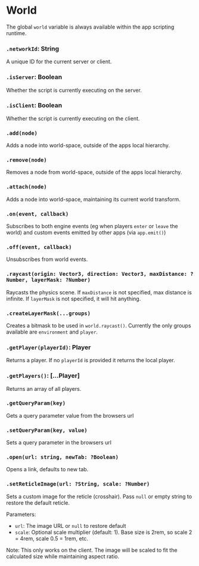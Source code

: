 # World

The global `world` variable is always available within the app scripting runtime.

### `.networkId`: String

A unique ID for the current server or client.

### `.isServer`: Boolean

Whether the script is currently executing on the server.

### `.isClient`: Boolean

Whether the script is currently executing on the client.

### `.add(node)`

Adds a node into world-space, outside of the apps local hierarchy.

### `.remove(node)`

Removes a node from world-space, outside of the apps local hierarchy.

### `.attach(node)`

Adds a node into world-space, maintaining its current world transform.

### `.on(event, callback)`

Subscribes to both engine events (eg when players `enter` or `leave` the world) and custom events emitted by other apps (via `app.emit()`)

### `.off(event, callback)`

Unsubscribes from world events.

### `.raycast(origin: Vector3, direction: Vector3, maxDistance: ?Number, layerMask: ?Number)`

Raycasts the physics scene.
If `maxDistance` is not specified, max distance is infinite.
If `layerMask` is not specified, it will hit anything.

### `.createLayerMask(...groups)`

Creates a bitmask to be used in `world.raycast()`.
Currently the only groups available are `environment` and `player`.

### `.getPlayer(playerId)`: Player

Returns a player. If no `playerId` is provided it returns the local player.

### `.getPlayers()`: [...Player]

Returns an array of all players.

### `.getQueryParam(key)`

Gets a query parameter value from the browsers url

### `.setQueryParam(key, value)`

Sets a query parameter in the browsers url

### `.open(url: string, newTab: ?Boolean)`

Opens a link, defaults to new tab.

### `.setReticleImage(url: ?String, scale: ?Number)`

Sets a custom image for the reticle (crosshair). Pass `null` or empty string to restore the default reticle.

Parameters:
- `url`: The image URL or `null` to restore default
- `scale`: Optional scale multiplier (default: 1). Base size is 2rem, so scale 2 = 4rem, scale 0.5 = 1rem, etc.

Note: This only works on the client. The image will be scaled to fit the calculated size while maintaining aspect ratio.
